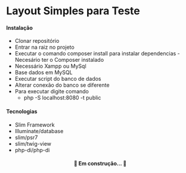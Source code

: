 # Layout Simples para Teste

#### Instalação

<!-- ts -->
 * Clonar repositório
 * Entrar na raiz no projeto
 * Executar o comando composer install para instalar dependencias - Necesário ter o Composer instalado
 * Necessário Xampp ou MySql
 * Base dados em MySQL
 * Executar script do banco de dados
 * Alterar conexão do banco se diferente
 * Para executar digite comando
    - php -S localhost:8080 -t public
 <!-- te -->

#### Tecnologias

<!-- ts -->
* Slim Framework
* Illuminate/database
* slim/psr7
* slim/twig-view
* php-di/php-di
 <!-- te -->

<h4 align="center"> 
	🚧 Em construção...  🚧
</h4>